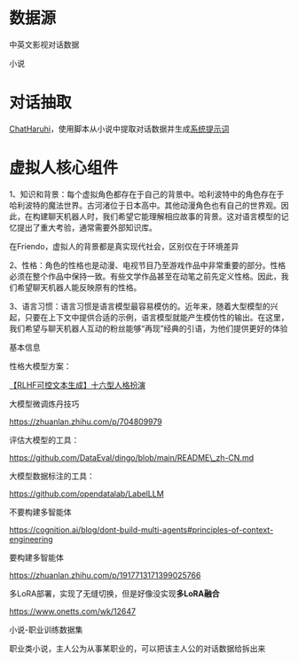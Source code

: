 # 数据源

中英文影视对话数据

小说



# 对话抽取



[ChatHaruhi](https://github.com/LC1332/Chat-Haruhi-Suzumiya/tree/main/characters/novel_collecting)，使用脚本从小说中提取对话数据并生成[系统提示词](https://github.com/LC1332/Chat-Haruhi-Suzumiya/blob/main/characters/novel_collecting/system_prompt_suggestion.ipynb)





# 虚拟人核心组件

1、知识和背景：每个虚拟角色都存在于自己的背景中。哈利波特中的角色存在于哈利波特的魔法世界。古河渚位于日本高中。其他动漫角色也有自己的世界观。因此，在构建聊天机器人时，我们希望它能理解相应故事的背景。这对语言模型的记忆提出了重大考验，通常需要外部知识库。

在Friendo，虚拟人的背景都是真实现代社会，区别仅在于环境差异

2、性格：角色的性格也是动漫、电视节目乃至游戏作品中非常重要的部分。性格必须在整个作品中保持一致。有些文学作品甚至在动笔之前先定义性格。因此，我们希望聊天机器人能反映原有的性格。

3、语言习惯：语言习惯是语言模型最容易模仿的。近年来，随着大型模型的兴起，只要在上下文中提供合适的示例，语言模型就能产生模仿性的输出。在这里，我们希望与聊天机器人互动的粉丝能够“再现”经典的引语，为他们提供更好的体验





基本信息



性格大模型方案：

[ 【RLHF可控文本生成】十六型人格扮演](https://modelbest.feishu.cn/wiki/ZEzGwgDgSi2Nk1kjAfFcrZn4nKd)



大模型微调炼丹技巧

https://zhuanlan.zhihu.com/p/704809979



评估大模型的工具：

https://github.com/DataEval/dingo/blob/main/README\_zh-CN.md



大模型数据标注的工具：

https://github.com/opendatalab/LabelLLM





不要构建多智能体

https://cognition.ai/blog/dont-build-multi-agents#principles-of-context-engineering

要构建多智能体

https://zhuanlan.zhihu.com/p/1917713171399025766



多LoRA部署，实现了无缝切换，但是好像没实现**多LoRA融合**

https://www.onetts.com/wk/12647





小说-职业训练数据集

职业类小说，主人公为从事某职业的，可以把该主人公的对话数据给拆出来

